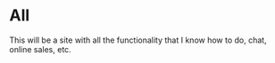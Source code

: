 # All
This will be a site with all the functionality that I know how to do, chat, online sales, etc.
